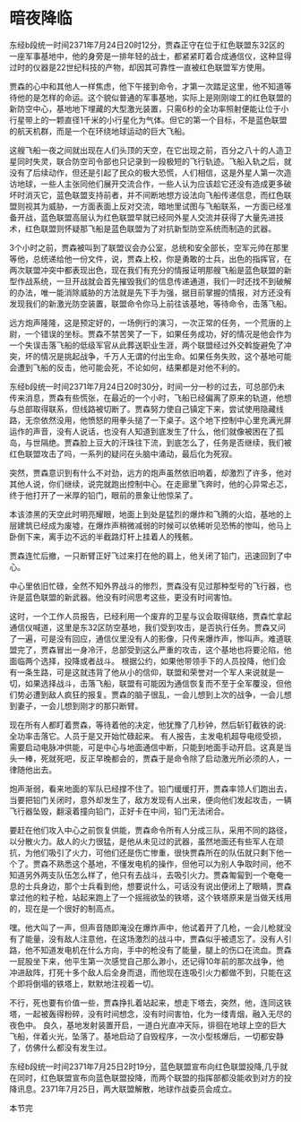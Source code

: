 # 暗夜降临
东经b段统一时间2371年7月24日20时12分，贾森正守在位于红色联盟东32区的一座军事基地中，他的身旁是一排年轻的战士，都紧紧盯着合成通信仪，这种显得过时的仪器是22世纪科技的产物，却因其可靠性一直被红色联盟军方使用。  
 
 贾森的心中和其他人一样焦虑，他下午接到命令，才第一次踏足这里，他不知道等待他的是怎样的命运。这个貌似普通的军事基地，实际上是刚刚竣工的红色联盟的新防空中心，基地地下埋藏的大型激光装置，只需6秒的全功率照射便能让位于小行星带上的一颗直径1千米的小行星化为气体。但它的第一个目标，不是蓝色联盟的航天机群，而是一个在环绕地球运动的巨大飞船。  

 这艘飞船一夜之间就出现在人们头顶的天空，在它出现之前，百分之八十的人造卫星同时失灵，联合防空司令部也只记录到一段极短的飞行轨迹。飞船入轨之后，就没有了后续动作，但还是引起了民众的极大恐慌，人们相信，这是外星人第一次造访地球，一些人主张同他们展开交流合作，一些人认为应该趁它还没有造成更多破坏时消灭它，蓝色联盟支持前者，并不间断地想方设法向飞船传递信息，而红色联盟则视其为威胁，一方面表面上反对交流，暗地里试图与飞船联系，一方面已经准备开战，蓝色联盟高层认为红色联盟早就已经同外星人交流并获得了大量先进技术，红色联盟则怀疑那飞船是蓝色联盟为了对抗新型防空系统而制造的武器。   
 
   3个小时之前，贾森被叫到了联盟议会办公室，总统和安全部长，空军元帅在那里等他，总统递给他一份文件，说，贾森上校，你是勇敢的士兵，出色的指挥官，在两次联盟冲突中都表现出色，现在我们有充分的情报证明那艘飞船是蓝色联盟的新型作战系统，一旦开战就会首先摧毁我们的信息传递通道，我们一时还找不到破解的办法，唯一能消除威胁的方法就是先下手为强，据目前掌握的情报，对方还没有发现我们的新激光防空装置，联盟命令你马上前往该基地，等待命令，击落飞船。  
   
  
远方炮声隆隆，这是预定好的，一场例行的演习，一次正常的任务，一个荒唐的上尉，一个错误的坐标。贾森不禁苦笑了一下，如果任务成功，好的情况是他会作为一个失误击落飞船的低级军官从此葬送职业生涯，两个联盟经过外交斡旋避免了冲突，坏的情况是挑起战争，千万人无谓的付出生命。如果任务失败，这个基地可能会遭到飞船的反击，他可能会死，不论如何，结果都是对他不利的。  
 
东经b段统一时间2371年7月24日20时30分，时间一分一秒的过去，可总部仍未传来消息，贾森有些慌张，在最近的一个小时，飞船已经偏离了原来的轨道，他想与总部取得联系，但线路被切断了。贾森努力使自己镇定下来，尝试使用隐藏线路，无奈依然没用，他愤怒的用拳头搥了一下桌子。这个地下控制中心里充满光屏运作的声音，没有人说话，也没有人知道到底发生了什么，他们就像被困在了孤岛，与世隔绝。贾森脸上豆大的汗珠往下流，到底怎么了，任务是否继续，我们被红色联盟攻击了吗，一系列的疑问在头脑中涌动，最后化为死寂。  

突然，贾森意识到有什么不对劲，远方的炮声虽然依旧响着，却激烈了许多，他对其他人说，你们继续，说完就跑出控制中心。在走廊里飞奔时，他的心异常忐忑，终于他打开了一米厚的铅门，眼前的景象让他惊呆了。  

 本该漆黑的天空此时明亮耀眼，地面上到处是猛烈的爆炸和飞腾的火焰，基地的上层建筑已经成为废墟，在爆炸声稍微减弱的时候可以依稀听见恐怖的惨叫，他马上卧倒下来，离手边不远的半截路灯杆上挂着人的残骸。  
 
 贾森连忙后撤，一只断臂正好飞过来打在他的肩上，他关闭了铅门，迅速回到了中心。  
 
  中心里依旧忙碌，全然不知外界战斗的惨烈，贾森没有见过那种型号的飞行器，也许是蓝色联盟的新武器。他没有时间思考这些，更没有时间害怕。  
  
 这时，一个工作人员报告，已经利用一个废弃的卫星与议会取得联络，贾森忙拿起通信仪喊道，这里是东32区防空基地，我们受到攻击，是否执行任务。贾森又问了一遍，可是没有回应，通信仪里没有人的影像，只传来爆炸声，惨叫声。难道联盟完了，贾森冒出一身冷汗，总部受到这么严重的攻击，这个基地也将要沦陷，他面临两个选择，投降或者战斗。 根据公约，如果他带领手下的人员投降，他们会有一条生路，可是这就违背了他从小的信仰，联盟和荣誉对一个军人来说就是一切，如果选择战斗，击落飞船，联盟有可能因为通信恢复而不至于全军覆没，但他们势必遭到敌人疯狂的报复。贾森的脑子很乱，一会儿想到上次的战争，一会儿想到妻子，一会儿想到刚才的那只断臂。  
 
 现在所有人都盯着贾森，等待着他的决定，他犹豫了几秒钟，然后斩钉截铁的说:全功率击落它。人员于是又开始忙碌起来。
有人报告，主发电机超导电缆受损，需要启动电脉冲供能，可是中心与地面通信中断，只能到地面手动开启。这真是当头一棒，死就死吧，反正早晚都会的，贾森于是命令除了启动激光所必须的人，一律随他出去。  

 炮声渐弱，看来地面的军队已经撑不住了。铅门缓缓打开，贾森率领人们跑出去，当要把铅门关闭时，意外却发生了，敌方发现有人出来，便向他们发起攻击，一辆飞行器坠毁，翻滚着撞向铅门，正好卡在中间，铅门无法闭合。  
 
 要赶在他们攻入中心之前恢复供能，贾森命令所有人分成三队，采用不同的路径，以分散火力。敌人的火力很猛，是他从未见过的武器，虽然地面还有些军人在顽抗，为他们吸引了火力，可他们还是伤亡惨重，很快贾森所在的队伍就只剩下他一个了。贾森不熟悉这个基地，不懂发电机的操作，但他可以为别人争取时间，他不知道另外两支队伍怎么样了，他只有去战斗，去吸引火力。贾森匍匐到一个奄奄一息的士兵身边，那个士兵看到他，想要说什么，可话没有说出便闭上了眼睛，贾森拿过他的粒子枪，站起来跑上了一个摇摇欲坠的铁塔，这个铁塔原来是当做天线用的，现在是一个很好的制高点。  
 
 嘿。他大叫了一声，但声音随即淹没在爆炸声中，他试着开了几枪，一会儿枪就没有了能量，没有敌人注意他，在这场激烈的战斗中，贾森似乎被遗忘了。没有人引路，他不知道发电机在什么方向，手中的枪没有了能量，腿上的伤口在流血。贾森一屁股坐下来，他平生第一次感觉自己那么渺小，还记得10年前的那次战争，他冲进敌阵，打死十多个敌人后全身而退，而他现在连吸引火力都做不到，只能在这个即将倒塌的铁塔上，默默地注视着一切。  
 
 不行，死也要有价值一些，贾森挣扎着站起来，想走下塔去，突然，他，连同这铁塔，一起被轰得粉碎，没有时间想念，没有时间害怕，化为一缕青烟，融入无尽的夜色中。 良久，基地发射装置开启，一道白光直冲天际，徘徊在地球上空的巨大飞船，伴着火光，坠落了。基地启动了自毁程序，一次小型核爆后，一切都安静了，仿佛什么都没有发生过。  
 
 东经b段统一时间2371年7月25日2时19分，蓝色联盟宣布向红色联盟投降,几乎就在同时，红色联盟宣布向蓝色联盟投降，而两个联盟的指挥部都没能收到对方的投降讯息。2371年7月25日，两大联盟解散，地球作战委员会成立。  
 
  本节完

